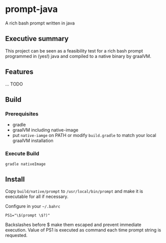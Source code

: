 # prompt-java

A rich bash prompt written in java

## Executive summary

This project can be seen as a feasibility test for a rich bash prompt programmed in (yes!) java and compiled
to a native binary by graalVM.

## Features

... TODO

## Build

### Prerequisites

* gradle
* graalVM including native-image
* put `native-iamge` on PATH or modify `build.gradle` to match your local graalVM installation

### Execute Build

    gradle nativeImage

## Install

Copy `build/native/prompt` to `/usr/local/bin/prompt` and make it is executable for all if necessary.

Configure in your `~/.bahrc`

    PS1="\$(prompt \$?)"

Backslashes before $ make them escaped and prevent immediate execution. 
Value of PS1 is executed as command each time prompt string is requested.
